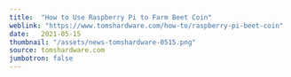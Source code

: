 ```yaml
---
title:  "How to Use Raspberry Pi to Farm Beet Coin"
weblink: "https://www.tomshardware.com/how-to/raspberry-pi-beet-coin"
date:   2021-05-15
thumbnail: "/assets/news-tomshardware-0515.png"
source: tomshardware.com
jumbotron: false
---
```

